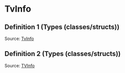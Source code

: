 # TvInfo

## Definition 1 (Types (classes/structs))

Source: [TvInfo](../../../csrc/device_lower/analysis/circular_buffer.h#L88)

## Definition 2 (Types (classes/structs))

Source: [TVInfo](../../../csrc/device_lower/analysis/tensor_memory.h#L152)

